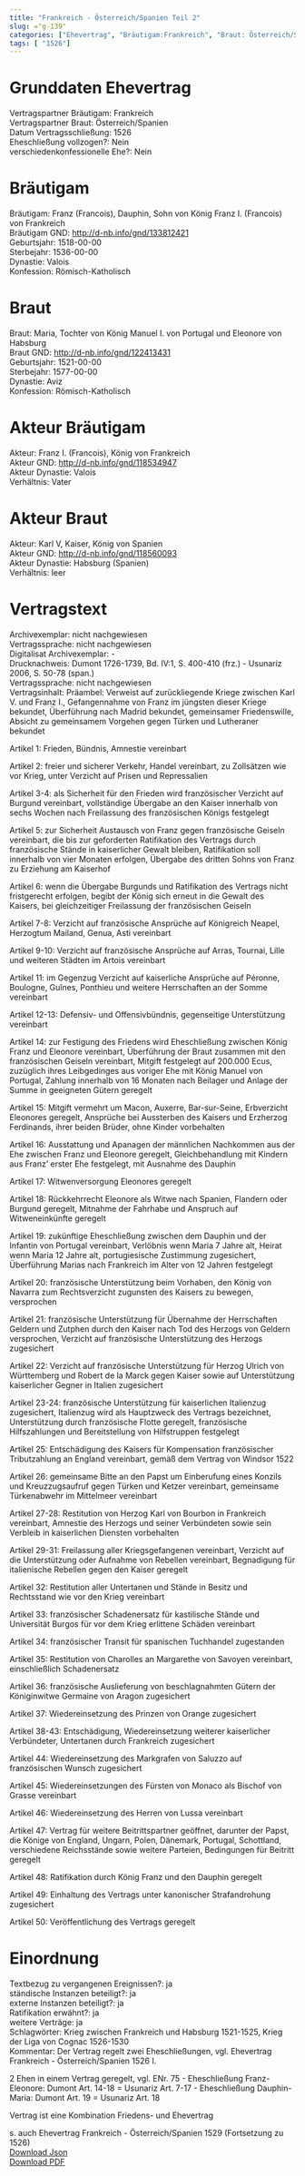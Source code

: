 ```yaml
---
title: "Frankreich - Österreich/Spanien Teil 2"
slug: ="g-139"
categories: ["Ehevertrag", "Bräutigam:Frankreich", "Braut: Österreich/Spanien", "Eheschließung vollzogen?:Nein", "verschiedenkonfessionelle Ehe?:Nein", "Dynastie Bräutigam:Valois", "Akteur Bräutigam:Franz I. (Francois), König von Frankreich", "Akteur Braut:Karl V, Kaiser, König von Spanien", "Textbezug?:ja", "Ständisch?:ja", "Ratifikation?:ja", "Sonstiges?:ja", "Bräutigam:Frankreich", "Braut: Österreich/Spanien"]
tags: [ "1526"]
---
```

<!--more-->

# Grunddaten Ehevertrag

Vertragspartner Bräutigam: Frankreich<br>
Vertragspartner Braut: Österreich/Spanien<br>
Datum Vertragsschließung: 1526<br>
Eheschließung vollzogen?: Nein<br>
verschiedenkonfessionelle Ehe?: Nein<br>
# Bräutigam

Bräutigam: Franz (Francois), Dauphin, Sohn von König Franz I. (Francois) von Frankreich<br>
Bräutigam GND: http://d-nb.info/gnd/133812421<br>
Geburtsjahr: 1518-00-00<br>
Sterbejahr: 1536-00-00<br>
Dynastie: Valois<br>
Konfession: Römisch-Katholisch<br>
# Braut

Braut: Maria, Tochter von König Manuel I. von Portugal und Eleonore von Habsburg<br>
Braut GND: http://d-nb.info/gnd/122413431<br>
Geburtsjahr: 1521-00-00<br>
Sterbejahr: 1577-00-00<br>
Dynastie: Aviz<br>
Konfession: Römisch-Katholisch<br>
# Akteur Bräutigam

Akteur: Franz I. (Francois), König von Frankreich<br>
Akteur GND: http://d-nb.info/gnd/118534947<br>
Akteur Dynastie: Valois<br>
Verhältnis: Vater<br>
# Akteur Braut

Akteur: Karl V, Kaiser, König von Spanien<br>
Akteur GND: http://d-nb.info/gnd/118560093<br>
Akteur Dynastie: Habsburg (Spanien)<br>
Verhältnis: leer<br>
# Vertragstext

Archivexemplar: nicht nachgewiesen<br>
Vertragssprache: nicht nachgewiesen<br>
Digitalisat Archivexemplar: -<br>
Drucknachweis: Dumont 1726-1739, Bd. IV:1, S. 400-410 (frz.) - Usunariz 2006, S. 50-78 (span.)<br>
Vertragssprache: nicht nachgewiesen<br>
Vertragsinhalt: Präambel: Verweist auf zurückliegende Kriege zwischen Karl V. und Franz I., Gefangennahme von Franz im jüngsten dieser Kriege bekundet, Überführung nach Madrid bekundet, gemeinsamer Friedenswille, Absicht zu gemeinsamem Vorgehen gegen Türken und Lutheraner bekundet

Artikel 1: Frieden, Bündnis, Amnestie vereinbart

Artikel 2: freier und sicherer Verkehr, Handel vereinbart, zu Zollsätzen wie vor Krieg, unter Verzicht auf Prisen und Repressalien

Artikel 3-4: als Sicherheit für den Frieden wird französischer Verzicht auf Burgund vereinbart, vollständige Übergabe an den Kaiser innerhalb von sechs Wochen nach Freilassung des französischen Königs festgelegt

Artikel 5: zur Sicherheit Austausch von Franz gegen französische Geiseln vereinbart, die bis zur geforderten Ratifikation des Vertrags durch französische Stände in kaiserlicher Gewalt bleiben, Ratifikation soll innerhalb von vier Monaten erfolgen, Übergabe des dritten Sohns von Franz zu Erziehung am Kaiserhof

Artikel 6: wenn die Übergabe Burgunds und Ratifikation des Vertrags nicht fristgerecht erfolgen, begibt der König sich erneut in die Gewalt des Kaisers, bei gleichzeitiger Freilassung der französischen Geiseln

Artikel 7-8: Verzicht auf französische Ansprüche auf Königreich Neapel, Herzogtum Mailand, Genua, Asti vereinbart

Artikel 9-10: Verzicht auf französische Ansprüche auf Arras, Tournai, Lille und weiteren Städten im Artois vereinbart

Artikel 11: im Gegenzug Verzicht auf kaiserliche Ansprüche auf Péronne, Boulogne, Guînes, Ponthieu und weitere Herrschaften an der Somme vereinbart

Artikel 12-13: Defensiv- und Offensivbündnis, gegenseitige Unterstützung vereinbart

Artikel 14: zur Festigung des Friedens wird Eheschließung zwischen König Franz und Eleonore vereinbart, Überführung der Braut zusammen mit den französischen Geiseln vereinbart, Mitgift festgelegt auf 200.000 Ecus, zuzüglich ihres Leibgedinges aus voriger Ehe mit König Manuel von Portugal, Zahlung innerhalb von 16 Monaten nach Beilager und Anlage der Summe in geeigneten Gütern geregelt

Artikel 15: Mitgift vermehrt um Macon, Auxerre, Bar-sur-Seine, Erbverzicht Eleonores geregelt, Ansprüche bei Aussterben des Kaisers und Erzherzog Ferdinands, ihrer beiden Brüder, ohne Kinder vorbehalten


Artikel 16: Ausstattung und Apanagen der männlichen Nachkommen aus der Ehe zwischen Franz und Eleonore geregelt, Gleichbehandlung mit Kindern aus Franz’ erster Ehe festgelegt, mit Ausnahme des Dauphin

Artikel 17: Witwenversorgung Eleonores geregelt

Artikel 18: Rückkehrrecht Eleonore als Witwe nach Spanien, Flandern oder Burgund geregelt, Mitnahme der Fahrhabe und Anspruch auf Witweneinkünfte geregelt

Artikel 19: zukünftige Eheschließung zwischen dem Dauphin und der Infantin von Portugal vereinbart, Verlöbnis wenn Maria 7 Jahre alt, Heirat wenn Maria 12 Jahre alt, portugiesische Zustimmung zugesichert, Überführung Marias nach Frankreich im Alter von 12 Jahren festgelegt

Artikel 20: französische Unterstützung beim Vorhaben, den König von Navarra zum Rechtsverzicht zugunsten des Kaisers zu bewegen, versprochen

Artikel 21: französische Unterstützung für Übernahme der Herrschaften Geldern und Zutphen durch den Kaiser nach Tod des Herzogs von Geldern versprochen, Verzicht auf französische Unterstützung des Herzogs zugesichert

Artikel 22: Verzicht auf französische Unterstützung für Herzog Ulrich von Württemberg und Robert de la Marck gegen Kaiser sowie auf Unterstützung kaiserlicher Gegner in Italien zugesichert

Artikel 23-24: französische Unterstützung für kaiserlichen Italienzug zugesichert, Italienzug wird als Hauptzweck des Vertrags bezeichnet, Unterstützung durch französische Flotte geregelt, französische Hilfszahlungen und Bereitstellung von Hilfstruppen festgelegt

Artikel 25: Entschädigung des Kaisers für Kompensation französischer Tributzahlung an England vereinbart, gemäß dem Vertrag von Windsor 1522

Artikel 26: gemeinsame Bitte an den Papst um Einberufung eines Konzils und Kreuzzugsaufruf gegen Türken und Ketzer vereinbart, gemeinsame Türkenabwehr im Mittelmeer vereinbart

Artikel 27-28: Restitution von Herzog Karl von Bourbon in Frankreich vereinbart, Amnestie des Herzogs und seiner Verbündeten sowie sein Verbleib in kaiserlichen Diensten vorbehalten

Artikel 29-31: Freilassung aller Kriegsgefangenen vereinbart, Verzicht auf die Unterstützung oder Aufnahme von Rebellen vereinbart, Begnadigung für italienische Rebellen gegen den Kaiser geregelt

Artikel 32: Restitution aller Untertanen und Stände in Besitz und Rechtsstand wie vor den Krieg vereinbart

Artikel 33: französischer Schadenersatz für kastilische Stände und Universität Burgos für vor dem Krieg erlittene Schäden vereinbart

Artikel 34: französischer Transit für spanischen Tuchhandel zugestanden

Artikel 35: Restitution von Charolles an Margarethe von Savoyen vereinbart, einschließlich Schadenersatz

Artikel 36: französische Auslieferung von beschlagnahmten Gütern der Königinwitwe Germaine von Aragon zugesichert

Artikel 37: Wiedereinsetzung des Prinzen von Orange zugesichert

Artikel 38-43: Entschädigung, Wiedereinsetzung weiterer kaiserlicher Verbündeter, Untertanen durch Frankreich zugesichert

Artikel 44: Wiedereinsetzung des Markgrafen von Saluzzo auf französischen Wunsch zugesichert

Artikel 45: Wiedereinsetzungen des Fürsten von Monaco als Bischof von Grasse vereinbart

Artikel 46: Wiedereinsetzung des Herren von Lussa vereinbart

Artikel 47: Vertrag für weitere Beitrittspartner geöffnet, darunter der Papst, die Könige von England, Ungarn, Polen, Dänemark, Portugal, Schottland, verschiedene Reichsstände sowie weitere Parteien, Bedingungen für Beitritt geregelt

Artikel 48: Ratifikation durch König Franz und den Dauphin geregelt

Artikel 49: Einhaltung des Vertrags unter kanonischer Strafandrohung zugesichert

Artikel 50: Veröffentlichung des Vertrags geregelt<br>
# Einordnung

Textbezug zu vergangenen Ereignissen?: ja<br>
ständische Instanzen beteiligt?: ja<br>
externe Instanzen beteiligt?: ja<br>
Ratifikation erwähnt?: ja<br>
weitere Verträge: ja<br>
Schlagwörter: Krieg zwischen Frankreich und Habsburg 1521-1525, Krieg der Liga von Cognac 1526-1530<br>
Kommentar: Der Vertrag regelt zwei Eheschließungen, vgl. Ehevertrag Frankreich - Österreich/Spanien 1526 I.

2 Ehen in einem Vertrag geregelt, vgl. ENr. 75 - Eheschließung Franz-Eleonore: Dumont Art. 14-18 = Usunariz Art. 7-17 - Eheschließung Dauphin-Maria: Dumont Art. 19 = Usunariz Art. 18

Vertrag ist eine Kombination Friedens- und Ehevertrag

s. auch Ehevertrag Frankreich - Österreich/Spanien 1529 (Fortsetzung zu 1526)<br>
[Download Json](/vertraege/vertrag-139.json)<br>
[Download PDF](/vertraege/v111.pdf)